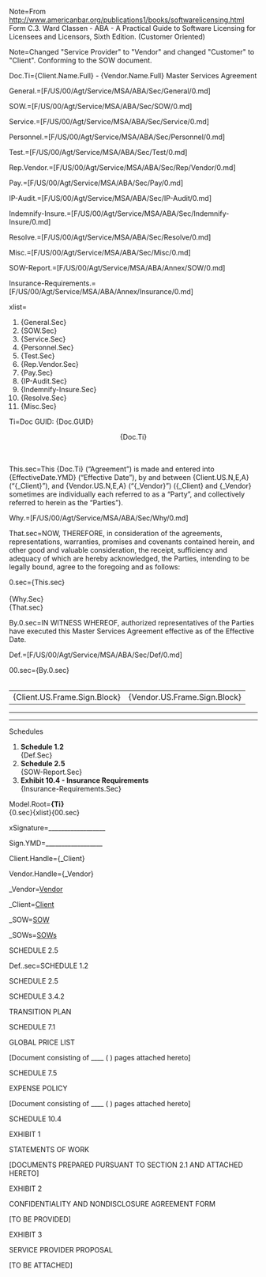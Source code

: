 Note=From http://www.americanbar.org/publications1/books/softwarelicensing.html  Form C.3.  Ward Classen - ABA - A Practical Guide to Software Licensing for Licensees and Licensors, Sixth Edition.   (Customer Oriented)

Note=Changed "Service Provider" to "Vendor" and changed "Customer" to "Client".  Conforming to the SOW document.

Doc.Ti={Client.Name.Full} - {Vendor.Name.Full} Master Services Agreement

General.=[F/US/00/Agt/Service/MSA/ABA/Sec/General/0.md]

SOW.=[F/US/00/Agt/Service/MSA/ABA/Sec/SOW/0.md]

Service.=[F/US/00/Agt/Service/MSA/ABA/Sec/Service/0.md]

Personnel.=[F/US/00/Agt/Service/MSA/ABA/Sec/Personnel/0.md]

Test.=[F/US/00/Agt/Service/MSA/ABA/Sec/Test/0.md]

Rep.Vendor.=[F/US/00/Agt/Service/MSA/ABA/Sec/Rep/Vendor/0.md]

Pay.=[F/US/00/Agt/Service/MSA/ABA/Sec/Pay/0.md]

IP-Audit.=[F/US/00/Agt/Service/MSA/ABA/Sec/IP-Audit/0.md]

Indemnify-Insure.=[F/US/00/Agt/Service/MSA/ABA/Sec/Indemnify-Insure/0.md]

Resolve.=[F/US/00/Agt/Service/MSA/ABA/Sec/Resolve/0.md]

Misc.=[F/US/00/Agt/Service/MSA/ABA/Sec/Misc/0.md]

SOW-Report.=[F/US/00/Agt/Service/MSA/ABA/Annex/SOW/0.md]

Insurance-Requirements.=[F/US/00/Agt/Service/MSA/ABA/Annex/Insurance/0.md]

xlist=<ol><li>{General.Sec}<li>{SOW.Sec}<li>{Service.Sec}<li>{Personnel.Sec}<li>{Test.Sec}<li>{Rep.Vendor.Sec}<li>{Pay.Sec}<li>{IP-Audit.Sec}<li>{Indemnify-Insure.Sec}<li>{Resolve.Sec}<li>{Misc.Sec}</ol>


Ti=Doc GUID: {Doc.GUID}<center>{Doc.Ti}</center><br><br>

This.sec=This {Doc.Ti} (“Agreement”) is made and entered into {EffectiveDate.YMD} (“Effective Date”), by and between {Client.US.N,E,A} (“{_Client}”), and {Vendor.US.N,E,A} (“{_Vendor}”) ({_Client} and {_Vendor} sometimes are individually each referred to as a “Party”, and collectively referred to herein as the “Parties”).

Why.=[F/US/00/Agt/Service/MSA/ABA/Sec/Why/0.md]

That.sec=NOW, THEREFORE, in consideration of the agreements, representations, warranties, promises and covenants contained herein, and other good and valuable consideration, the receipt, sufficiency and adequacy of which are hereby acknowledged, the Parties, intending to be legally bound, agree to the foregoing and as follows:

0.sec={This.sec}<br><br>{Why.Sec}<br>{That.sec}

By.0.sec=IN WITNESS WHEREOF, authorized representatives of the Parties have executed this Master Services Agreement effective as of the Effective Date.

Def.=[F/US/00/Agt/Service/MSA/ABA/Sec/Def/0.md]

00.sec={By.0.sec}<br><br><table><tr><td>{Client.US.Frame.Sign.Block}</td><td>{Vendor.US.Frame.Sign.Block}</td></tr></table><hr><hr>Schedules</b><ol><li><b>Schedule 1.2</b><br>{Def.Sec}<li><b>Schedule 2.5</b><br>{SOW-Report.Sec}<li><b>Exhibit 10.4 - Insurance Requirements</b><br>{Insurance-Requirements.Sec}</ol>

Model.Root=<b>{Ti}</b><br>{0.sec}{xlist}{00.sec}

xSignature=__________________

Sign.YMD=__________________

Client.Handle={_Client}

Vendor.Handle={_Vendor}

_Vendor=<a href="#" class="definedterm">Vendor</a>

_Client=<a href="#" class="definedterm">Client</a>

_SOW=<a href="#" class="definedterm">SOW</a>

_SOWs=<a href="#" class="definedterm">SOWs</a>

SCHEDULE 2.5

Def..sec=SCHEDULE 1.2

SCHEDULE 2.5


SCHEDULE 3.4.2

TRANSITION PLAN

SCHEDULE 7.1

GLOBAL PRICE LIST

[Document consisting of ____ ( ) pages attached hereto]

SCHEDULE 7.5

EXPENSE POLICY

[Document consisting of ____ ( ) pages attached hereto]

SCHEDULE 10.4


EXHIBIT 1

STATEMENTS OF WORK

[DOCUMENTS PREPARED PURSUANT TO SECTION 2.1 AND ATTACHED HERETO]

EXHIBIT 2

CONFIDENTIALITY AND NONDISCLOSURE AGREEMENT FORM

[TO BE PROVIDED]

EXHIBIT 3

SERVICE PROVIDER PROPOSAL

[TO BE ATTACHED]
